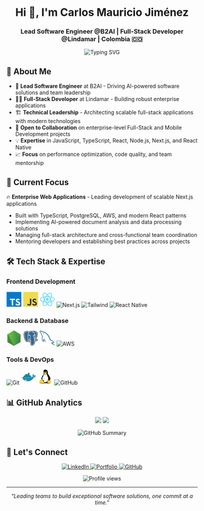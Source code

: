 <h1 align="center">Hi 👋, I'm Carlos Mauricio Jiménez</h1>
<h3 align="center">Lead Software Engineer @B2AI | Full-Stack Developer @Lindamar | Colombia 🇨🇴</h3>

<p align="center">
  <img src="https://readme-typing-svg.herokuapp.com?font=Fira+Code&pause=1000&color=58A6FF&center=true&vCenter=true&width=435&lines=Lead+Software+Engineer+%40+B2AI;Full-Stack+Developer+%40+Lindamar;TypeScript+%7C+React+%7C+Node.js+Expert;Building+Enterprise+Solutions" alt="Typing SVG" />
</p>

## 🚀 About Me

* 🎯 **Lead Software Engineer** at B2AI - Driving AI-powered software solutions and team leadership
* 👨‍💻 **Full-Stack Developer** at Lindamar - Building robust enterprise applications
* 🏗️ **Technical Leadership** - Architecting scalable full-stack applications with modern technologies
* 🤝 **Open to Collaboration** on enterprise-level Full-Stack and Mobile Development projects
* 💡 **Expertise** in JavaScript, TypeScript, React, Node.js, Next.js, and React Native
* 📈 **Focus** on performance optimization, code quality, and team mentorship

## 🎯 Current Focus

🔥 **Enterprise Web Applications** - Leading development of scalable Next.js applications
- Built with TypeScript, PostgreSQL, AWS, and modern React patterns
- Implementing AI-powered document analysis and data processing solutions
- Managing full-stack architecture and cross-functional team coordination
- Mentoring developers and establishing best practices across projects

## 🛠️ Tech Stack & Expertise

### **Frontend Development**
<p>
  <img src="https://raw.githubusercontent.com/devicons/devicon/master/icons/typescript/typescript-original.svg" alt="TypeScript" width="40" height="40"/>
  <img src="https://raw.githubusercontent.com/devicons/devicon/master/icons/javascript/javascript-original.svg" alt="JavaScript" width="40" height="40"/>
  <img src="https://raw.githubusercontent.com/devicons/devicon/master/icons/react/react-original.svg" alt="React" width="40" height="40"/>
  <img src="https://cdn.worldvectorlogo.com/logos/nextjs-2.svg" alt="Next.js" width="40" height="40"/>
  <img src="https://www.vectorlogo.zone/logos/tailwindcss/tailwindcss-icon.svg" alt="Tailwind" width="40" height="40"/>
  <img src="https://reactnative.dev/img/header_logo.svg" alt="React Native" width="40" height="40"/>
</p>

### **Backend & Database**
<p>
  <img src="https://raw.githubusercontent.com/devicons/devicon/master/icons/nodejs/nodejs-original.svg" alt="Node.js" width="40" height="40"/>
  <img src="https://raw.githubusercontent.com/devicons/devicon/master/icons/postgresql/postgresql-original.svg" alt="PostgreSQL" width="40" height="40"/>
  <img src="https://raw.githubusercontent.com/devicons/devicon/master/icons/mysql/mysql-original.svg" alt="MySQL" width="40" height="40"/>
  <img src="https://www.vectorlogo.zone/logos/amazon_aws/amazon_aws-icon.svg" alt="AWS" width="40" height="40"/>
</p>

### **Tools & DevOps**
<p>
  <img src="https://www.vectorlogo.zone/logos/git-scm/git-scm-icon.svg" alt="Git" width="40" height="40"/>
  <img src="https://raw.githubusercontent.com/devicons/devicon/master/icons/docker/docker-original.svg" alt="Docker" width="40" height="40"/>
  <img src="https://raw.githubusercontent.com/devicons/devicon/master/icons/linux/linux-original.svg" alt="Linux" width="40" height="40"/>
  <img src="https://www.vectorlogo.zone/logos/github/github-icon.svg" alt="GitHub" width="40" height="40"/>
</p>

## 📊 GitHub Analytics

<p align="center">
  <img height="180em" src="https://github-readme-stats-eight-theta.vercel.app/api?username=dghost32&show_icons=true&theme=tokyonight&include_all_commits=true&count_private=true"/>
  <img height="180em" src="https://github-readme-stats-eight-theta.vercel.app/api/top-langs/?username=dghost32&layout=compact&langs_count=8&theme=tokyonight"/>
</p>

<p align="center">
  <img src="http://github-profile-summary-cards.vercel.app/api/cards/profile-details?username=dghost32&theme=tokyonight" alt="GitHub Summary"/>
</p>

## 🤝 Let's Connect

<p align="center">
  <a href="https://www.linkedin.com/in/carlos-mauricio-jimenez-camargo-b82924207" target="_blank">
    <img src="https://img.shields.io/badge/LinkedIn-0077B5?style=for-the-badge&logo=linkedin&logoColor=white" alt="LinkedIn"/>
  </a>
  <a href="https://carlosjimenez.netlify.app/" target="_blank">
    <img src="https://img.shields.io/badge/Portfolio-FF5722?style=for-the-badge&logo=google-chrome&logoColor=white" alt="Portfolio"/>
  </a>
  <a href="https://github.com/Dghost32" target="_blank">
    <img src="https://img.shields.io/badge/GitHub-100000?style=for-the-badge&logo=github&logoColor=white" alt="GitHub"/>
  </a>
</p>

<p align="center">
  <img src="https://komarev.com/ghpvc/?username=dghost32&label=Profile%20views&color=0e75b6&style=flat" alt="Profile views" />
</p>

---

<p align="center">
  <i>"Leading teams to build exceptional software solutions, one commit at a time."</i>
</p>
